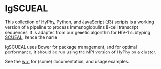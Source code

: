 IgSCUEAL
========

This collection of [HyPhy](/veg/hyphy), Python, and JavaScript (d3) scripts is a working version of a pipeline to process Immunoglobulins B-cell transcript sequences. It is adapted from our genetic algorithm for HIV-1 subtyping [SCUEAL](http://www.ploscompbiol.org/article/info%3Adoi%2F10.1371%2Fjournal.pcbi.1000581), hence the name

IgSCUEAL uses Bower for package management, and for optimal performance, it should be run using the MPI version of HyPhy on a cluster.

See the [wiki](/spond/IgSCUEAL/wiki) for (some) documentation, and usage examples.

